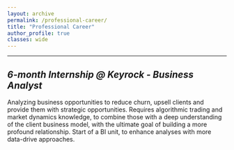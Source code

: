 ```yaml
---
layout: archive
permalink: /professional-career/
title: "Professional Career"
author_profile: true
classes: wide
---
```


****

## *6-month Internship @ Keyrock - Business Analyst*

Analyzing business opportunities to reduce churn, upsell clients and provide them with strategic opportunities. Requires algorithmic trading and market dynamics knowledge, to combine those with a deep understanding of the client business model, with the ultimate goal of building a more profound relationship. Start of a BI unit, to enhance analyses with more data-drive approaches. 
